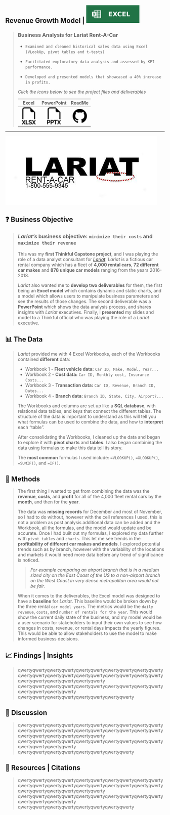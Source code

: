 ## **Revenue Growth Model \|** ![](images/excel.svg)

> ### **Business Analysis for Lariat Rent-A-Car**
>
> -   `Examined and cleaned historical sales data using Excel (VLookUp, pivot tables and t-tests)`
>
> -   `Facilitated exploratory data analysis and assessed by KPI performance.`
>
> -   `Developed and presented models that showcased a 40% increase in profits.`
>
> *Click the icons below to see the project files and deliverables*  
>
> | Excel | PowerPoint | ReadMe |
> | :-: | :-: | :-: |
> |[<img src="images/filetype-xlsx.svg" width="54px">](https://1drv.ms/x/s!Ahpkb3AfX4xfgsA0TbaqsDQorD8vKA?e=vEQXVr)|[<img src="images/filetype-pptx.svg" width="54px">](https://1drv.ms/p/s!Ahpkb3AfX4xfgsAztt7OBQG6rwSqYg?e=HYOXor)|[<img src="images/github.svg" width="45px">](https://github.com/bradfordjohnson/thinkful/tree/main/capstone-1)|
---
![](images/lariat.jpg)
## **❓ Business Objective** 
> ### *Lariat’s* **business objective**: `minimize their costs` and `maximize their revenue`  
> This was my **first Thinkful Capstone project**, and I was playing the role of a data analyst consultant for [*Lariat*](https://fictionalcompanies.fandom.com/wiki/Lariat_Rent-A-Car). *Lariat* is a fictious car rental company which has a fleet of **4,000 rental cars**, **72 different car makes** and **878 unique car models** ranging from the years 2016-2018.  
>
> *Lariat* also wanted me to **develop two deliverables** for them, the first being an **Excel model** which contains dynamic and static charts, and a model which allows users to manipulate business parameters and see the results of those changes. The second deliverable was a **PowerPoint** which shows the data analysis process, and shares insights with *Lariat* executives. Finally, I **presented** my slides and model to a Thinkful official who was playing the role of a *Lariat* executive.
## **📊 The Data**
> *Lariat* provided me with 4 Excel Workbooks, each of the Workbooks contained **different** data:
> - Workbook 1 - **Fleet vehicle data:** `Car ID, Make, Model, Year...`
> - Workbook 2 - **Cost data:** `Car ID, Monthly cost, Insurance Costs...` 
> - Workbook 3 - **Transaction data:** `Car ID, Revenue, Branch ID, Dates...`
> - Workbook 4 - **Branch data:** `Branch ID, State, City, Airport?...`
> 
> The Workbooks and columns are set up like a **SQL database**, with relational data tables, and keys that connect the different tables. The structure of the data is important to understand as this will tell you what formulas can be used to combine the data, and how to **interpret** each “table”. 
> 
> After consolidating the Workbooks, I cleaned up the data and began to explore it with **pivot charts** and **tables**. I also began combining the data using formulas to make this data tell its story. 
> 
> The **most common** formulas I used include: `=VLOOKUP()`, `=XLOOKUP()`, `=SUMIF()`, and `=IF()`.

## **📐 Methods**
> The first thing I wanted to get from combining the data was the **revenue**, **costs**, and **profit** for all of the 4,000 fleet rental cars by the **month**, and then for the **year**.  
> 
> The data was **missing records** for December and most of November, so I had to do without, however with the cell references I used, this is not a problem as post analysis additional data can be added and the Workbook, all the formulas, and the model would update and be accurate. 
> Once I had built out my formulas, I explored my data further with `pivot tables` and `charts`.  This let me see trends in the **profitability of different car makes and models**. I explored potential trends such as by branch, however with the variability of the locations and markets it would need more data before any trend of significance is noticed. 
> > *For example comparing an airport branch that is in a medium sized city on the East Coast of the US to a non-airport branch on the West Coast in very dense metropolitan area would not be fair.* 
> 
> When it comes to the deliverables, the Excel model was designed to have a **baseline** for *Lariat*. This baseline would be broken down by the three rental `car model years`. The metrics would be the `daily revenue`, `costs`, and `number of rentals for the year`. This would show the current daily state of the business, and my model would be a user scenario for stakeholders to input their own values to see how changes in costs, revenue, or rental days impacts the yearly figures. This would be able to allow stakeholders to use the model to make informed business decisions. 
## **📈 Findings | Insights**
> qwertyqwertyqwertyqwertyqwertyqwertyqwertyqwertyqwertyqwertyqwertyqwertyqwertyqwertyqwertyqwertyqwertyqwertyqwertyqwertyqwertyqwertyqwertyqwertyqwertyqwerty  
> qwertyqwertyqwertyqwertyqwertyqwertyqwertyqwertyqwertyqwertyqwertyqwertyqwertyqwerty  
> qwertyqwertyqwertyqwertyqwertyqwertyqwertyqwerty  
## **💬 Discussion**
> qwertyqwertyqwertyqwertyqwertyqwertyqwertyqwertyqwertyqwertyqwertyqwertyqwertyqwertyqwertyqwertyqwertyqwertyqwertyqwertyqwertyqwertyqwertyqwertyqwertyqwerty  
> qwertyqwertyqwertyqwertyqwertyqwertyqwertyqwertyqwertyqwertyqwertyqwertyqwertyqwerty  
> qwertyqwertyqwertyqwertyqwertyqwertyqwertyqwerty  
## **📖 Resources | Citations**
> qwertyqwertyqwertyqwertyqwertyqwertyqwertyqwertyqwertyqwertyqwertyqwertyqwertyqwertyqwertyqwertyqwertyqwertyqwertyqwertyqwertyqwertyqwertyqwertyqwertyqwerty  
> qwertyqwertyqwertyqwertyqwertyqwertyqwertyqwertyqwertyqwertyqwertyqwertyqwertyqwerty  
> qwertyqwertyqwertyqwertyqwertyqwertyqwertyqwerty 
